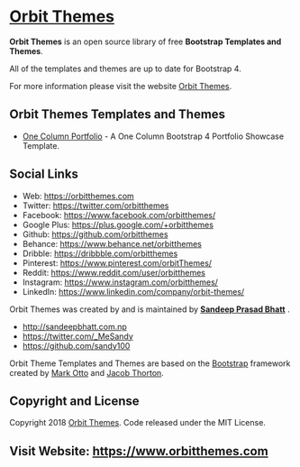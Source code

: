 # [Orbit Themes](https://orbitthemes.com)
**Orbit Themes** is an open source library of free **Bootstrap Templates and Themes**.

All of the templates and themes are up to date for Bootstrap 4.

For more information please visit the website [Orbit Themes](https://orbitthemes.com).


## Orbit Themes Templates and Themes

- [One Column Portfolio](https://orbitthemes.com/preview/1ColPortfolio/) - A One Column Bootstrap 4 Portfolio Showcase Template.

## Social Links

* Web: https://orbitthemes.com
* Twitter: https://twitter.com/orbitthemes
* Facebook: https://www.facebook.com/orbitthemes/
* Google Plus: https://plus.google.com/+orbitthemes
* Github: https://github.com/orbitthemes
* Behance: https://www.behance.net/orbitthemes
* Dribble: https://dribbble.com/orbitthemes
* Pinterest: https://www.pinterest.com/orbitThemes/
* Reddit: https://www.reddit.com/user/orbitthemes
* Instagram: https://www.instagram.com/orbitthemes/
* LinkedIn: https://www.linkedin.com/company/orbit-themes/

Orbit Themes was created by and is maintained by **[Sandeep Prasad Bhatt](http://sandeepbhatt.com.np/)** .

* http://sandeepbhatt.com.np
* https://twitter.com/_MeSandy
* https://github.com/sandy100

Orbit Theme Templates and Themes are based on the [Bootstrap](http://getbootstrap.com/) framework created by [Mark Otto](https://twitter.com/mdo) and [Jacob Thorton](https://twitter.com/fat).

## Copyright and License

Copyright 2018 [Orbit Themes](https://orbitthemes.com). Code released under the MIT License.

## Visit Website: https://www.orbitthemes.com
